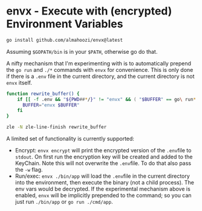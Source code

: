 # envx - Execute with (encrypted) Environment Variables

```bash
go install github.com/almahoozi/envx@latest
```

Assuming `$GOPATH/bin` is in your `$PATH`, otherwise go do that.

A nifty mechanism that I'm experimenting with is to automatically prepend the
`go run` and `./*` commands with `envx` for convenience. This is only done if
there is a `.env` file in the current directory, and the current directory is
not `envx` itself.

```bash
function rewrite_buffer() {
    if [[ -f .env && "${PWD##*/}" != "envx" && ( "$BUFFER" == go\ run* || "$BUFFER" == ./* ) ]]; then
      BUFFER="envx $BUFFER"
    fi
}

zle -N zle-line-finish rewrite_buffer
```

A limited set of functionality is currently supported:

- Encrypt: `envx encrypt` will print the encrypted version of the `.env`file to
  `stdout`. On first run the encryption key will be created and added to the
  KeyChain. Note this will not overwrite the `.env`file. To do that also pass the
  `-w` flag.
- Run/exec: `envx ./bin/app` will load the `.env`file in the current directory
  into the environment, then execute the binary (not a child process). The env vars
  would be decrypted. If the experimental mechanism above is enabled, `envx` will
  be implicitly prepended to the command; so you can just run `./bin/app` or
  `go run ./cmd/app`.
